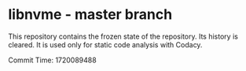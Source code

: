 # libnvme - master branch

This repository contains the frozen state of the repository.
Its history is cleared. It is used only for static code
analysis with Codacy.

Commit Time: 1720089488